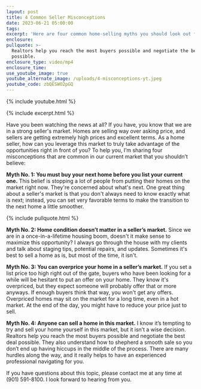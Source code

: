 ```yaml
---
layout: post
title: 4 Common Seller Misconceptions
date: 2023-06-21 05:00:00
tags:
excerpt: 'Here are four common home-selling myths you should look out for. '
enclosure:
pullquote: >-
  Realtors help you reach the most buyers possible and negotiate the best deal
  possible.
enclosure_type: video/mp4
enclosure_time:
use_youtube_image: true
youtube_alternate_image: /uploads/4-misconceptions-yt.jpeg
youtube_code: zbQESWO2pGQ
---
```

{% include youtube.html %}

{% include excerpt.html %}

Have you been watching the news at all? If you have, you know that we are in a strong seller's market. Homes are selling way over asking price, and sellers are getting extremely high prices and excellent terms. As a home seller, how can you leverage this market to truly take advantage of the opportunities right in front of you? To help you, I’m sharing four misconceptions that are common in our current market that you shouldn’t believe:

**Myth No. 1: You must buy your next home before you list your current one.** This belief is stopping a lot of people from putting their homes on the market right now. They're concerned about what's next. One great thing about a seller's market is that you don't always need to know exactly what is next; instead, you can set very favorable terms to make the transition to the next home a little smoother.

{% include pullquote.html %}

**Myth No. 2: Home condition doesn’t matter in a seller’s market.** Since we are in a once-in-a-lifetime housing boom, doesn't it make sense to maximize this opportunity? I always go through the house with my clients and talk about staging tips, potential repairs, and updates. Sometimes it's best to sell a home as is, but most of the time, it isn't.&nbsp;

**Myth No. 3: You can overprice your home in a seller’s market.** If you set a list price too high right out of the gate, buyers who have been looking for a while will be hesitant to put an offer on your home. They know it's overpriced, but they expect someone will probably offer that or more anyways. If enough buyers think that way, you won't get any offers. Overpriced homes may sit on the market for a long time, even in a hot market. At the end of the day, you might have to reduce your price just to sell.&nbsp;

**Myth No. 4: Anyone can sell a home in this market.** I know it’s tempting to try and sell your home yourself in this market, but it isn’t a wise decision. Realtors help you reach the most buyers possible and negotiate the best deal possible. They also understand how to shepherd a smooth sale so you don’t end up having hiccups in the middle of the process. There are many hurdles along the way, and it really helps to have an experienced professional navigating for you.

If you have questions about this topic, please contact me at any time at (901) 591-8100. I look forward to hearing from you.